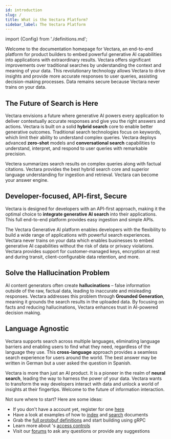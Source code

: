 ```yaml
---
id: introduction
slug: /
title: What is the Vectara Platform?
sidebar_label: The Vectara Platform
---
```


import {Config} from './definitions.md';

Welcome to the documentation homepage for Vectara, an end-to-end platform for product builders 
to embed powerful generative AI capabilities into applications with extraordinary 
results. Vectara offers significant improvements over traditional searches by 
understanding the context and meaning of your data. This revolutionary technology
 allows Vectara to drive insights and provide more accurate responses to user 
 queries, assisting decision-making processes. Data remains secure because 
 Vectara never trains on your data.


## The Future of Search is Here

Vectara envisions a future where generative AI powers every application to 
deliver contextually accurate responses and give you the right answers and 
actions. Vectara is built on a solid **hybrid search** core to enable better 
generative outcomes. Traditional search technologies focus on keywords, 
which limit their ability to understand complex queries. Vectara deploys 
advanced **zero-shot** models and **conversational search** capabilities to understand, 
interpret, and respond to user queries with remarkable precision. 


Vectera summarizes search results on complex queries along with factual 
citations. Vectara provides the best hybrid search core and superior 
language understanding for ingestion and retrieval. Vectara can become 
your answer engine.


## Developer-focused, API-first, Secure

Vectara is designed for developers with an API-first approach, making it 
the optimal choice to **integrate generative AI search** into their applications. 
This full end-to-end platform provides easy ingestion and simple APIs.

The Vectara Generative AI platform enables developers with the flexibility 
to build a wide range of applications with powerful search experiences. 
Vectara never trains on your data which enables businesses to embed 
generative AI capabilities without the risk of data or privacy violations. 
Vectara provides support for customer-managed keys, encryption at rest and 
during transit, client-configurable data retention, and more.

## Solve the Hallucination Problem

AI content generators often create **hallucinations** – false information outside 
of the raw, factual data, leading to inaccurate and misleading responses. Vectara 
addresses this problem through **Grounded Generation**, meaning it grounds the 
search results in the uploaded data. By focusing on facts and reducing 
hallucinations, Vectara enhances trust in AI-powered decision making. 


## Language Agnostic

Vectara supports search across multiple languages, eliminating language barriers 
and enabling users to find what they need, regardless of the language they use. 
This **cross-language** approach provides a seamless search experience for 
users around the world. The best answer may be written in German but a 
user asked the question in Spanish.

Vectara is more than just an AI product. It is a pioneer in the realm of 
**neural search**, leading the way to harness the power of your data. Vectara 
wants to transform the way developers interact with data and unlock a 
world of insights at their fingertips. Welcome to the future of 
information interaction.

Not sure where to start? Here are some ideas:

- If you don't have a <Config v="names.product"/> account yet, register for one [here](https://console.vectara.com/signup)
- Have a look at examples of how to [index](/docs/getting-started-samples/rest_index_document.py) and
[search](/docs/getting-started-samples/rest_query.py) documents
- Grab the [full protobuf definitions](/docs/api-reference/protobuf-definitions) and start building using gRPC
- Learn more about <Config v="names.product"/>'s [access controls](/docs/console-ui/configure-server-access-to-corpus)
- Visit our [forums](https://discuss.vectara.com/) to ask any questions or provide any suggestions